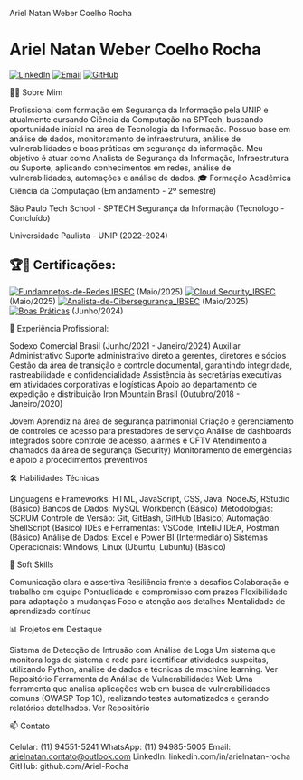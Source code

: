 Ariel Natan Weber Coelho Rocha

# Ariel Natan Weber Coelho Rocha

<a href="https://www.linkedin.com/in/arielnatan-rocha/"><img src="https://img.shields.io/badge/LinkedIn-0077B5?style=for-the-badge&logo=linkedin&logoColor=white" alt="LinkedIn"></a>
<a href="mailto:arielnatan.contato@outlook.com"><img src="https://img.shields.io/badge/Email-D14836?style=for-the-badge&logo=gmail&logoColor=white" alt="Email"></a>
<a href="https://github.com/Ariel-Rocha"><img src="https://img.shields.io/badge/GitHub-100000?style=for-the-badge&logo=github&logoColor=white" alt="GitHub"></a>



👨‍💻 Sobre Mim

Profissional com formação em Segurança da Informação pela UNIP e atualmente cursando Ciência da Computação na SPTech, buscando oportunidade inicial na área de Tecnologia da Informação. 
Possuo base em análise de dados, monitoramento de infraestrutura, análise de vulnerabilidades e boas práticas em segurança da informação.
Meu objetivo é atuar como Analista de Segurança da Informação, Infraestrutura ou Suporte, aplicando conhecimentos em redes, análise de vulnerabilidades, automações e análise de dados.
🎓 Formação Acadêmica
Ciência da Computação (Em andamento - 2º semestre)

São Paulo Tech School - SPTECH
Segurança da Informação (Tecnólogo - Concluído)

Universidade Paulista - UNIP (2022-2024)


## 🏆🔐  Certificações:

[![Fundamnetos-de-Redes IBSEC](https://img.shields.io/badge/Certificado-Fundamentos_em_Redes-blue )](https://certs.ibsec.com.br?cert_hash=5426e8787b48e092) (Maio/2025)
[![Cloud Security_IBSEC](https://img.shields.io/badge/Certificado-Segurança_na_Nuvem-blue )](https://certs.ibsec.com.br?cert_hash=38f720686a5a06ec) (Maio/2025)
[![Analista-de-Cibersegurança_IBSEC](https://img.shields.io/badge/Certificado-Analista_de_Cibersegurança-blue )](https://certs.ibsec.com.br?cert_hash=fffd44c4ff975f55) (Maio/2025)
[![Boas Práticas](https://img.shields.io/badge/Certificado-Boas_Práticas_de_Cibersegurança-blue )](https://certs.ibsec.com.br?cert_hash=6a08d1536c059eec) (Junho/2024)

💼 Experiência Profissional:

Sodexo Comercial Brasil (Junho/2021 - Janeiro/2024)
Auxiliar Administrativo
Suporte administrativo direto a gerentes, diretores e sócios
Gestão da área de transição e controle documental, garantindo integridade, rastreabilidade e confidencialidade
Assistência às secretárias executivas em atividades corporativas e logísticas
Apoio ao departamento de expedição e distribuição
Iron Mountain Brasil (Outubro/2018 - Janeiro/2020)

Jovem Aprendiz na área de segurança patrimonial
Criação e gerenciamento de controles de acesso para prestadores de serviço
Análise de dashboards integrados sobre controle de acesso, alarmes e CFTV
Atendimento a chamados da área de segurança (Security)
Monitoramento de emergências e apoio a procedimentos preventivos

🛠️ Habilidades Técnicas

Linguagens e Frameworks: HTML, JavaScript, CSS, Java, NodeJS, RStudio (Básico)
Bancos de Dados: MySQL Workbench (Básico)
Metodologias: SCRUM
Controle de Versão: Git, GitBash, GitHub (Básico)
Automação: ShellScript (Básico)
IDEs e Ferramentas: VSCode, IntelliJ IDEA, Postman (Básico)
Análise de Dados: Excel e Power BI (Intermediário)
Sistemas Operacionais: Windows, Linux (Ubuntu, Lubuntu) (Básico)

🤝 Soft Skills

Comunicação clara e assertiva
Resiliência frente a desafios
Colaboração e trabalho em equipe
Pontualidade e compromisso com prazos
Flexibilidade para adaptação a mudanças
Foco e atenção aos detalhes
Mentalidade de aprendizado contínuo

📊 Projetos em Destaque

Sistema de Detecção de Intrusão com Análise de Logs
Um sistema que monitora logs de sistema e rede para identificar atividades suspeitas, utilizando Python, análise de dados e técnicas de machine learning.
Ver Repositório
Ferramenta de Análise de Vulnerabilidades Web
Uma ferramenta que analisa aplicações web em busca de vulnerabilidades comuns (OWASP Top 10), realizando testes automatizados e gerando relatórios detalhados.
Ver Repositório

📫 Contato

Celular: (11) 94551-5241
WhatsApp: (11) 94985-5005
Email: arielnatan.contato@outlook.com
LinkedIn: linkedin.com/in/arielnatan-rocha
GitHub: github.com/Ariel-Rocha
